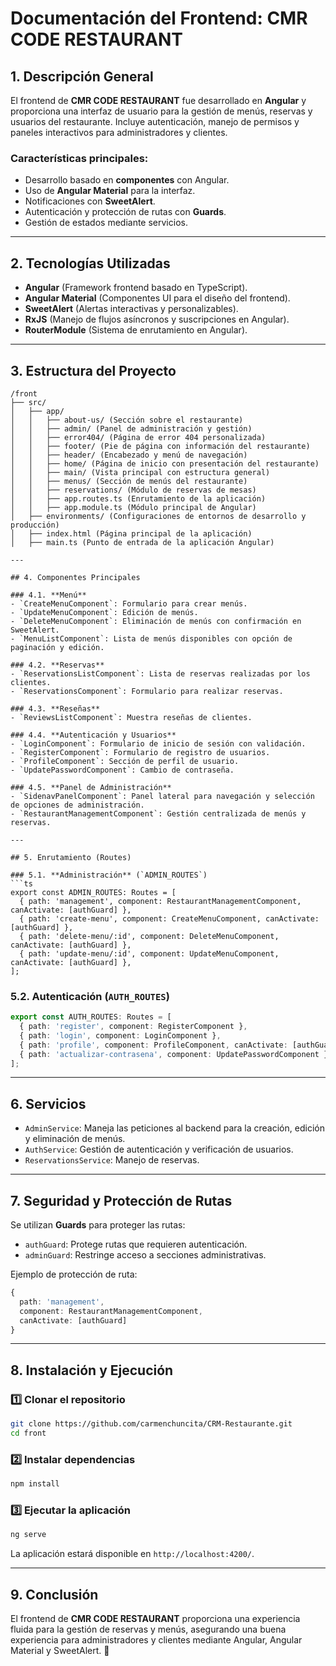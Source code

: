 # Documentación del Frontend: CMR CODE RESTAURANT

## 1. Descripción General
El frontend de **CMR CODE RESTAURANT** fue desarrollado en **Angular** y proporciona una interfaz de usuario para la gestión de menús, reservas y usuarios del restaurante. Incluye autenticación, manejo de permisos y paneles interactivos para administradores y clientes.

### Características principales:
- Desarrollo basado en **componentes** con Angular.
- Uso de **Angular Material** para la interfaz.
- Notificaciones con **SweetAlert**.
- Autenticación y protección de rutas con **Guards**.
- Gestión de estados mediante servicios.

---

## 2. Tecnologías Utilizadas
- **Angular** (Framework frontend basado en TypeScript).
- **Angular Material** (Componentes UI para el diseño del frontend).
- **SweetAlert** (Alertas interactivas y personalizables).
- **RxJS** (Manejo de flujos asíncronos y suscripciones en Angular).
- **RouterModule** (Sistema de enrutamiento en Angular).

---

## 3. Estructura del Proyecto

```
/front
├── src/
│   ├── app/
│   │   ├── about-us/ (Sección sobre el restaurante)
│   │   ├── admin/ (Panel de administración y gestión)
│   │   ├── error404/ (Página de error 404 personalizada)
│   │   ├── footer/ (Pie de página con información del restaurante)
│   │   ├── header/ (Encabezado y menú de navegación)
│   │   ├── home/ (Página de inicio con presentación del restaurante)
│   │   ├── main/ (Vista principal con estructura general)
│   │   ├── menus/ (Sección de menús del restaurante)
│   │   ├── reservations/ (Módulo de reservas de mesas)
│   │   ├── app.routes.ts (Enrutamiento de la aplicación)
│   │   ├── app.module.ts (Módulo principal de Angular)
│   ├── environments/ (Configuraciones de entornos de desarrollo y producción)
│   ├── index.html (Página principal de la aplicación)
│   ├── main.ts (Punto de entrada de la aplicación Angular)

---

## 4. Componentes Principales

### 4.1. **Menú**
- `CreateMenuComponent`: Formulario para crear menús.
- `UpdateMenuComponent`: Edición de menús.
- `DeleteMenuComponent`: Eliminación de menús con confirmación en SweetAlert.
- `MenuListComponent`: Lista de menús disponibles con opción de paginación y edición.

### 4.2. **Reservas**
- `ReservationsListComponent`: Lista de reservas realizadas por los clientes.
- `ReservationsComponent`: Formulario para realizar reservas.

### 4.3. **Reseñas**
- `ReviewsListComponent`: Muestra reseñas de clientes.

### 4.4. **Autenticación y Usuarios**
- `LoginComponent`: Formulario de inicio de sesión con validación.
- `RegisterComponent`: Formulario de registro de usuarios.
- `ProfileComponent`: Sección de perfil de usuario.
- `UpdatePasswordComponent`: Cambio de contraseña.

### 4.5. **Panel de Administración**
- `SidenavPanelComponent`: Panel lateral para navegación y selección de opciones de administración.
- `RestaurantManagementComponent`: Gestión centralizada de menús y reservas.

---

## 5. Enrutamiento (Routes)

### 5.1. **Administración** (`ADMIN_ROUTES`)
```ts
export const ADMIN_ROUTES: Routes = [
  { path: 'management', component: RestaurantManagementComponent, canActivate: [authGuard] },
  { path: 'create-menu', component: CreateMenuComponent, canActivate: [authGuard] },
  { path: 'delete-menu/:id', component: DeleteMenuComponent, canActivate: [authGuard] },
  { path: 'update-menu/:id', component: UpdateMenuComponent, canActivate: [authGuard] },
];
```

### 5.2. **Autenticación** (`AUTH_ROUTES`)
```ts
export const AUTH_ROUTES: Routes = [
  { path: 'register', component: RegisterComponent },
  { path: 'login', component: LoginComponent },
  { path: 'profile', component: ProfileComponent, canActivate: [authGuard] },
  { path: 'actualizar-contrasena', component: UpdatePasswordComponent },
];
```

---

## 6. Servicios
- `AdminService`: Maneja las peticiones al backend para la creación, edición y eliminación de menús.
- `AuthService`: Gestión de autenticación y verificación de usuarios.
- `ReservationsService`: Manejo de reservas.

---

## 7. Seguridad y Protección de Rutas
Se utilizan **Guards** para proteger las rutas:
- `authGuard`: Protege rutas que requieren autenticación.
- `adminGuard`: Restringe acceso a secciones administrativas.

Ejemplo de protección de ruta:
```ts
{
  path: 'management',
  component: RestaurantManagementComponent,
  canActivate: [authGuard]
}
```

---

## 8. Instalación y Ejecución
### **1️⃣ Clonar el repositorio**
```bash
git clone https://github.com/carmenchuncita/CRM-Restaurante.git
cd front
```

### **2️⃣ Instalar dependencias**
```bash
npm install
```

### **3️⃣ Ejecutar la aplicación**
```bash
ng serve
```

La aplicación estará disponible en `http://localhost:4200/`.

---

## 9. Conclusión
El frontend de **CMR CODE RESTAURANT** proporciona una experiencia fluida para la gestión de reservas y menús, asegurando una buena experiencia para administradores y clientes mediante Angular, Angular Material y SweetAlert. 🚀

